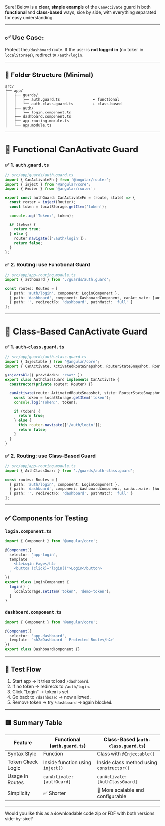 Sure! Below is a **clear, simple example** of the `CanActivate` guard in both **functional** and **class-based** ways, side by side, with everything separated for easy understanding.

---

## ✅ Use Case:

Protect the `/dashboard` route. If the user is **not logged in** (no token in `localStorage`), redirect to `/auth/login`.

---

## 🧱 Folder Structure (Minimal)

```
src/
├── app/
│   ├── guards/
│   │   ├── auth.guard.ts               ← functional
│   │   └── auth-class.guard.ts         ← class-based
│   ├── auth/
│   │   └── login.component.ts
│   ├── dashboard.component.ts
│   ├── app-routing.module.ts
│   └── app.module.ts
```

---

# 🔹 Functional CanActivate Guard

### ✅ 1. `auth.guard.ts`

```ts
// src/app/guards/auth.guard.ts
import { CanActivateFn } from '@angular/router';
import { inject } from '@angular/core';
import { Router } from '@angular/router';

export const authGuard: CanActivateFn = (route, state) => {
  const router = inject(Router);
  const token = localStorage.getItem('token');

  console.log('Token:', token);

  if (token) {
    return true;
  } else {
    router.navigate(['/auth/login']);
    return false;
  }
};
```

### ✅ 2. Routing: use Functional Guard

```ts
// src/app/app-routing.module.ts
import { authGuard } from './guards/auth.guard';

const routes: Routes = [
  { path: 'auth/login', component: LoginComponent },
  { path: 'dashboard', component: DashboardComponent, canActivate: [authGuard] },
  { path: '', redirectTo: 'dashboard', pathMatch: 'full' }
];
```

---

# 🔸 Class-Based CanActivate Guard

### ✅ 1. `auth-class.guard.ts`

```ts
// src/app/guards/auth-class.guard.ts
import { Injectable } from '@angular/core';
import { CanActivate, ActivatedRouteSnapshot, RouterStateSnapshot, Router } from '@angular/router';

@Injectable({ providedIn: 'root' })
export class AuthClassGuard implements CanActivate {
  constructor(private router: Router) {}

  canActivate(route: ActivatedRouteSnapshot, state: RouterStateSnapshot): boolean {
    const token = localStorage.getItem('token');
    console.log('Token:', token);

    if (token) {
      return true;
    } else {
      this.router.navigate(['/auth/login']);
      return false;
    }
  }
}
```

### ✅ 2. Routing: use Class-Based Guard

```ts
// src/app/app-routing.module.ts
import { AuthClassGuard } from './guards/auth-class.guard';

const routes: Routes = [
  { path: 'auth/login', component: LoginComponent },
  { path: 'dashboard', component: DashboardComponent, canActivate: [AuthClassGuard] },
  { path: '', redirectTo: 'dashboard', pathMatch: 'full' }
];
```

---

## ✅ Components for Testing

### `login.component.ts`

```ts
import { Component } from '@angular/core';

@Component({
  selector: 'app-login',
  template: `
    <h3>Login Page</h3>
    <button (click)="login()">Login</button>
  `
})
export class LoginComponent {
  login() {
    localStorage.setItem('token', 'demo-token');
  }
}
```

### `dashboard.component.ts`

```ts
import { Component } from '@angular/core';

@Component({
  selector: 'app-dashboard',
  template: `<h2>Dashboard - Protected Route</h2>`
})
export class DashboardComponent {}
```

---

## 🧪 Test Flow

1. Start app → it tries to load `/dashboard`.
2. If no token → redirects to `/auth/login`.
3. Click “Login” → token is set.
4. Go back to `/dashboard` → now allowed.
5. Remove token → try `/dashboard` → again blocked.

---

## 🟨 Summary Table

| Feature           | Functional (`auth.guard.ts`)     | Class-Based (`auth-class.guard.ts`)       |
| ----------------- | -------------------------------- | ----------------------------------------- |
| Syntax Style      | Function                         | Class with `@Injectable()`                |
| Token Check Logic | Inside function using `inject()` | Inside class method using `constructor()` |
| Usage in Routes   | `canActivate: [authGuard]`       | `canActivate: [AuthClassGuard]`           |
| Simplicity        | ✅ Shorter                        | 🧱 More scalable and configurable         |

---

Would you like this as a downloadable code zip or PDF with both versions side-by-side?

